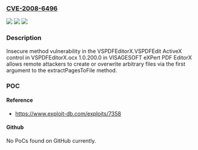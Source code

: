 ### [CVE-2008-6496](https://cve.mitre.org/cgi-bin/cvename.cgi?name=CVE-2008-6496)
![](https://img.shields.io/static/v1?label=Product&message=n%2Fa&color=blue)
![](https://img.shields.io/static/v1?label=Version&message=n%2Fa&color=blue)
![](https://img.shields.io/static/v1?label=Vulnerability&message=n%2Fa&color=brighgreen)

### Description

Insecure method vulnerability in the VSPDFEditorX.VSPDFEdit ActiveX control in VSPDFEditorX.ocx 1.0.200.0 in VISAGESOFT eXPert PDF EditorX allows remote attackers to create or overwrite arbitrary files via the first argument to the extractPagesToFile method.

### POC

#### Reference
- https://www.exploit-db.com/exploits/7358

#### Github
No PoCs found on GitHub currently.

